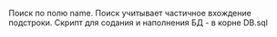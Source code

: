 Поиск по полю name. Поиск учитывает частичное вхождение подстроки.
Скрипт для содания и наполнения БД - в корне DB.sql
